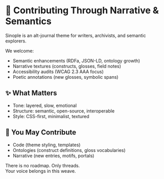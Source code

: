 # 🤝 Contributing Through Narrative & Semantics

Sinople is an alt-journal theme for writers, archivists, and semantic explorers.

We welcome:
- Semantic enhancements (RDFa, JSON-LD, ontology growth)
- Narrative textures (constructs, glosses, field notes)
- Accessibility audits (WCAG 2.3 AAA focus)
- Poetic annotations (new glosses, symbolic spans)

## ✨ What Matters
- Tone: layered, slow, emotional
- Structure: semantic, open-source, interoperable
- Style: CSS-first, minimalist, textured

## 🧶 You May Contribute
- Code (theme styling, templates)
- Ontologies (construct definitions, gloss vocabularies)
- Narrative (new entries, motifs, portals)

There is no roadmap. Only threads.  
Your voice belongs in this weave.
